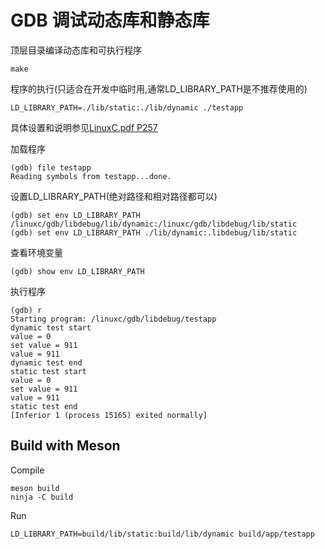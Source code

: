# GDB 调试动态库和静态库

顶层目录编译动态库和可执行程序

	make

程序的执行(只适合在开发中临时用,通常LD_LIBRARY_PATH是不推荐使用的)

	LD_LIBRARY_PATH=./lib/static:./lib/dynamic ./testapp

具体设置和说明参见[LinuxC.pdf P257](../../LinuxC.pdf)


加载程序

	(gdb) file testapp
	Reading symbols from testapp...done.

设置LD_LIBRARY_PATH(绝对路径和相对路径都可以)

	(gdb) set env LD_LIBRARY_PATH /linuxc/gdb/libdebug/lib/dynamic:/linuxc/gdb/libdebug/lib/static
	(gdb) set env LD_LIBRARY_PATH ./lib/dynamic:.libdebug/lib/static

查看环境变量

	(gdb) show env LD_LIBRARY_PATH

执行程序

	(gdb) r
	Starting program: /linuxc/gdb/libdebug/testapp
	dynamic test start
	value = 0
	set value = 911
	value = 911
	dynamic test end
	static test start
	value = 0
	set value = 911
	value = 911
	static test end
	[Inferior 1 (process 15165) exited normally]

## Build with Meson

Compile

	meson build
	ninja -C build

Run

	LD_LIBRARY_PATH=build/lib/static:build/lib/dynamic build/app/testapp
